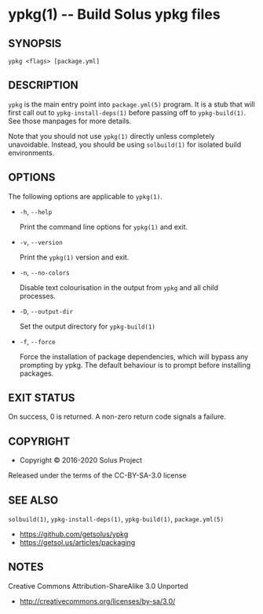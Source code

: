 ypkg(1) -- Build Solus ypkg files
=================================


## SYNOPSIS

`ypkg <flags> [package.yml]`


## DESCRIPTION

`ypkg` is the main entry point into `package.yml(5)` program. It is a stub that
will first call out to `ypkg-install-deps(1)` before passing off to `ypkg-build(1)`.
See those manpages for more details.

Note that you should not use `ypkg(1)` directly unless completely unavoidable.
Instead, you should be using `solbuild(1)` for isolated build environments.

## OPTIONS

The following options are applicable to `ypkg(1)`.

 * `-h`, `--help`

   Print the command line options for `ypkg(1)` and exit.

 * `-v`, `--version`

   Print the `ypkg(1)` version and exit.

 * `-n`, `--no-colors`

   Disable text colourisation in the output from `ypkg` and all child
   processes.

 * `-D`, `--output-dir`

   Set the output directory for `ypkg-build(1)`

 * `-f`, `--force`

   Force the installation of package dependencies, which will bypass any
   prompting by ypkg. The default behaviour is to prompt before installing
   packages.


## EXIT STATUS

On success, 0 is returned. A non-zero return code signals a failure.


## COPYRIGHT

 * Copyright © 2016-2020 Solus Project

Released under the terms of the CC-BY-SA-3.0 license


## SEE ALSO

`solbuild(1)`, `ypkg-install-deps(1)`, `ypkg-build(1)`, `package.yml(5)`

 * https://github.com/getsolus/ypkg
 * https://getsol.us/articles/packaging

## NOTES

Creative Commons Attribution-ShareAlike 3.0 Unported

 * http://creativecommons.org/licenses/by-sa/3.0/

